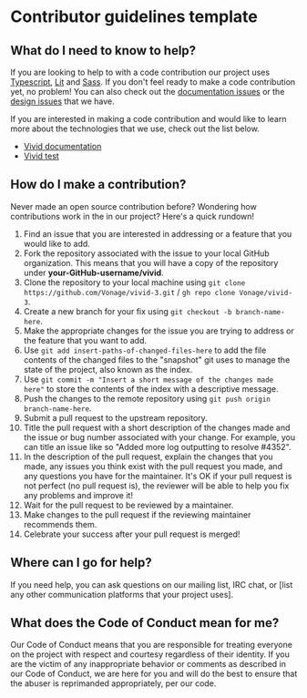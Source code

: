 # Contributor guidelines template

## What do I need to know to help?

If you are looking to help to with a code contribution our project uses [Typescript](https://www.typescriptlang.org), [Lit](https://lit.dev) and [Sass](https://sass-lang.com). If you don't feel ready to make a code contribution yet, no problem! You can also check out the [documentation issues](https://github.com/Vonage/vivid-3/labels/Type%3A%20documentation) or the [design issues](https://github.com/Vonage/vivid-3/labels/Type%3A%20Design%20%F0%9F%8E%A8) that we have.

If you are interested in making a code contribution and would like to learn more about the technologies that we use, check out the list below.

- [Vivid documentation](https://vonage.github.io/vivid-3)
- [Vivid test](https://vonage.github.io/vivid-3)

## How do I make a contribution?

Never made an open source contribution before? Wondering how contributions work in the in our project? Here's a quick rundown!

1. Find an issue that you are interested in addressing or a feature that you would like to add.
2. Fork the repository associated with the issue to your local GitHub organization. This means that you will have a copy of the repository under **your-GitHub-username/vivid**.
3. Clone the repository to your local machine using `git clone https://github.com/Vonage/vivid-3.git` / `gh repo clone Vonage/vivid-3`.
4. Create a new branch for your fix using `git checkout -b branch-name-here`.
5. Make the appropriate changes for the issue you are trying to address or the feature that you want to add.
6. Use `git add insert-paths-of-changed-files-here` to add the file contents of the changed files to the "snapshot" git uses to manage the state of the project, also known as the index.
7. Use `git commit -m "Insert a short message of the changes made here"` to store the contents of the index with a descriptive message.
8. Push the changes to the remote repository using `git push origin branch-name-here`.
9. Submit a pull request to the upstream repository.
10. Title the pull request with a short description of the changes made and the issue or bug number associated with your change. For example, you can title an issue like so "Added more log outputting to resolve #4352".
11. In the description of the pull request, explain the changes that you made, any issues you think exist with the pull request you made, and any questions you have for the maintainer. It's OK if your pull request is not perfect (no pull request is), the reviewer will be able to help you fix any problems and improve it!
12. Wait for the pull request to be reviewed by a maintainer.
13. Make changes to the pull request if the reviewing maintainer recommends them.
14. Celebrate your success after your pull request is merged!

## Where can I go for help?

If you need help, you can ask questions on our mailing list, IRC chat, or [list any other communication platforms that your project uses].

## What does the Code of Conduct mean for me?

Our Code of Conduct means that you are responsible for treating everyone on the project with respect and courtesy regardless of their identity. If you are the victim of any inappropriate behavior or comments as described in our Code of Conduct, we are here for you and will do the best to ensure that the abuser is reprimanded appropriately, per our code.
